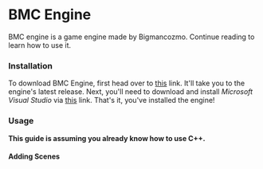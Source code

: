 # BMC Engine
BMC engine is a game engine made by Bigmancozmo. Continue reading to learn how to use it.

### Installation
To download BMC Engine, first head over to [this](https://github.com/Bigmancozmo/BMC-ENGINE/releases) link. It'll take you to the engine's latest release.
Next, you'll need to download and install *Microsoft Visual Studio* via [this](https://visualstudio.microsoft.com/downloads/) link.
That's it, you've installed the engine!

### Usage
**This guide is assuming you already know how to use C++.**

#### Adding Scenes
